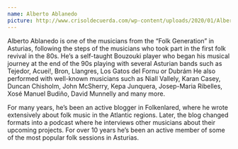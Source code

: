 ```yaml
---
name: Alberto Ablanedo
picture: http://www.crisoldecuerda.com/wp-content/uploads/2020/01/AlbertoAblanedox777.jpg
---
```


Alberto Ablanedo is one of the musicians from the “Folk Generation” in Asturias, following the steps of the musicians who took part in the first folk revival in the 80s.
He’s a self-taught Bouzouki player who began his musical journey at the end of the 90s playing with several Asturian bands such as Tejedor, Acuei!, Bron, Llangres, Los Gatos del Fornu or Dubrám He also performed with well-known musicians such as Niall Vallely, Karan Casey, Duncan Chisholm, John McSherry, Kepa Junquera, Josep-Maria Ribelles, Xosé Manuel Budiño, David Munnelly and many more.

For many years, he’s been an active blogger in Folkenlared, where he wrote extensively about folk music in the Atlantic regions. Later, the blog changed formats into a podcast where he interviews other musicians about their upcoming projects. For over 10 years he’s been an active member of some of the most popular folk sessions in Asturias.
